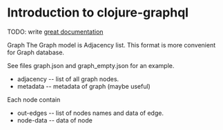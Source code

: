 # Introduction to clojure-graphql

TODO: write [great documentation](http://jacobian.org/writing/what-to-write/)

Graph
The Graph model is Adjacency list. This format is more convenient for Graph database.

See files graph.json and graph_empty.json for an example.

- adjacency -- list of all graph nodes. 
- metadata  -- metadata of graph (maybe useful)

Each node contain
- out-edges -- list of nodes names and data of edge.
- node-data -- data of node